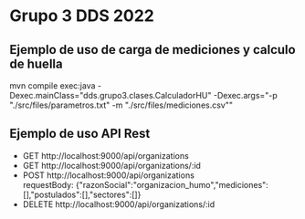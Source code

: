 # Grupo 3 DDS 2022

## Ejemplo de uso de carga de mediciones y calculo de huella
  mvn compile exec:java -Dexec.mainClass="dds.grupo3.clases.CalculadorHU" -Dexec.args="-p "./src/files/parametros.txt" -m "./src/files/mediciones.csv""

## Ejemplo de uso API Rest
- GET http://localhost:9000/api/organizations
- GET http://localhost:9000/api/organizations/:id
- POST http://localhost:9000/api/organizations  
  requestBody: {"razonSocial":"organizacion_humo","mediciones":[],"postulados":[],"sectores":[]}
- DELETE http://localhost:9000/api/organizations/:id
